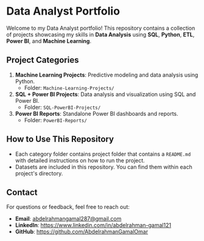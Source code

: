 # Data Analyst Portfolio

Welcome to my Data Analyst portfolio! This repository contains a collection of projects showcasing my skills in **Data Analysis** using **SQL**, **Python**, **ETL**, **Power BI**, and **Machine Learning**.

## Project Categories
1. **Machine Learning Projects**: Predictive modeling and data analysis using Python.
   - Folder: `Machine-Learning-Projects/`
2. **SQL + Power BI Projects**: Data analysis and visualization using SQL and Power BI.
   - Folder: `SQL-PowerBI-Projects/`
3. **Power BI Reports**: Standalone Power BI dashboards and reports.
   - Folder: `PowerBI-Reports/`

## How to Use This Repository
- Each category folder contains project folder that contains a `README.md` with detailed instructions on how to run the project.
- Datasets are included in this repository. You can find them within each project's directory.

## Contact
For questions or feedback, feel free to reach out:
- **Email**: abdelrahmangamal287@gmail.com
- **LinkedIn**: https://www.linkedin.com/in/abdelrahman-gamal121
- **GitHub**: https://github.com/AbdelrahmanGamalOmar
